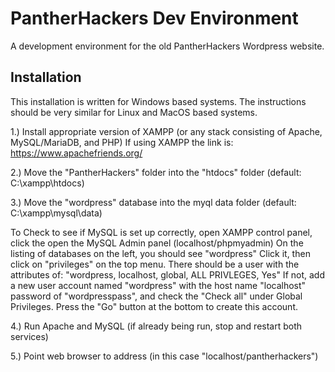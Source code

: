 # PantherHackers Dev Environment

A development environment for the old PantherHackers Wordpress website.

## Installation

This installation is written for Windows based systems.
The instructions should be very similar for Linux and MacOS based systems.

1.) Install appropriate version of XAMPP (or any stack consisting of Apache, MySQL/MariaDB, and PHP)
If using XAMPP the link is: https://www.apachefriends.org/

2.) Move the "PantherHackers" folder into the "htdocs" folder (default: C:\xampp\htdocs)

3.) Move the "wordpress" database into the myql data folder (default: C:\xampp\mysql\data)

To Check to see if MySQL is set up correctly, open XAMPP control panel, click the open the MySQL Admin panel (localhost/phpmyadmin)
On the listing of databases on the left, you should see "wordpress"
Click it, then click on "privileges" on the top menu.
There should be a user with the attributes of: "wordpress, localhost, global, ALL PRIVLEGES, Yes"
If not, add a new user account named "wordpress" with the host name "localhost" password of "wordpresspass", and check the "Check all" under Global Privileges.
Press the "Go" button at the bottom to create this account.

4.) Run Apache and MySQL (if already being run, stop and restart both services)

5.) Point web browser to address (in this case "localhost/pantherhackers")
